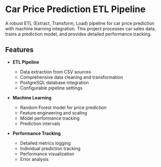 # Car Price Prediction ETL Pipeline

A robust ETL (Extract, Transform, Load) pipeline for car price prediction with machine learning integration. This project processes car sales data, trains a prediction model, and provides detailed performance tracking.

## Features

- **ETL Pipeline**
  - Data extraction from CSV sources
  - Comprehensive data cleaning and transformation
  - PostgreSQL database integration
  - Configurable pipeline settings

- **Machine Learning**
  - Random Forest model for price prediction
  - Feature engineering and scaling
  - Model performance tracking
  - Prediction intervals

- **Performance Tracking**
  - Detailed metrics logging
  - Individual prediction tracking
  - Performance visualization
  - Error analysis

